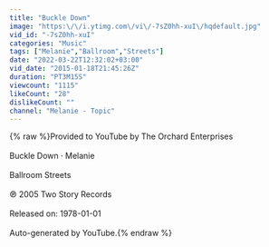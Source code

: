 ```yaml
---
title: "Buckle Down"
image: "https:\/\/i.ytimg.com\/vi\/-7sZ0hh-xuI\/hqdefault.jpg"
vid_id: "-7sZ0hh-xuI"
categories: "Music"
tags: ["Melanie","Ballroom","Streets"]
date: "2022-03-22T12:32:02+03:00"
vid_date: "2015-01-18T21:45:26Z"
duration: "PT3M15S"
viewcount: "1115"
likeCount: "28"
dislikeCount: ""
channel: "Melanie - Topic"
---
```

{% raw %}Provided to YouTube by The Orchard Enterprises<br /><br />Buckle Down · Melanie<br /><br />Ballroom Streets<br /><br />℗ 2005 Two Story Records<br /><br />Released on: 1978-01-01<br /><br />Auto-generated by YouTube.{% endraw %}
